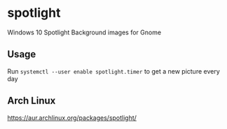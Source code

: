 # spotlight
Windows 10 Spotlight Background images for Gnome

## Usage
Run `systemctl --user enable spotlight.timer` to get a new picture every day

## Arch Linux
https://aur.archlinux.org/packages/spotlight/
